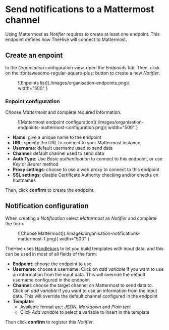 # Send notifications to a Mattermost channel

Using Mattermost as *Notifier* requires to create at least one endpoint. This endpoint defines how TheHive will connect to Mattermost.

## Create an enpoint
In the *Organsation* configuration view, open the *Endpoints* tab. Then, click on the :fontawesome-regular-square-plus: button to create a new *Notifier*. 

<figure markdown>
  ![Enpoints list](./images/organisation-endpoints.png){ width="500" }
</figure>

### Enpoint configuration
Choose *Mattermost* and complete required information.

<figure markdown>
  ![Mattermost endpoint configuration](./images/organisation-endpoints-mattermost-configuration.png){ width="500" }
</figure>

* **Name**: give a unique name to the endpoint
* **URL**: specify the URL to connect to your Mattermost instance
* **Username**: default username used to send data
* **Channel**: default channel used to send data
* **Auth Type**: Use *Basic authentication* to connect to this endpoint, or use *Key* or *Bearer* method
* **Proxy settings**: choose to use a web proxy to connect to this endpoint
* **SSL settings**: disable Certificate Authority checking and/or checks on hostnames

Then, click **confirm** to create the endpoint.


## Notification configuration
When creating a *Notification* select *Mattermost* as *Notifier* and complete the form.

<figure markdown>
  ![Choose Mattermost](./images/organisation-notifications-mattermost-1.png){ width="500" }
</figure>

TheHive uses [Handlebars](https://handlebarsjs.com) to let you build templates with input data, and this can be used in most of all fields of the form:

* **Endpoint**: choose the endpoint to use
* **Username**: choose a username. Click on *add variable* if you want to use an information from the input data. This will override the default username configured in the endpoint
* **Channel**: choose the target channel on Mattermost to send data to. Click on *add variable* if you want to use an information from the input data. This will override the default channel configured in the endpoint
* **Template**:
    * Available format are: *JSON*, *Markdown* and *Plain text* 
    * Click *Add variable* to select a variable to insert in the template


Then click **confirm** to register this *Notifier*.